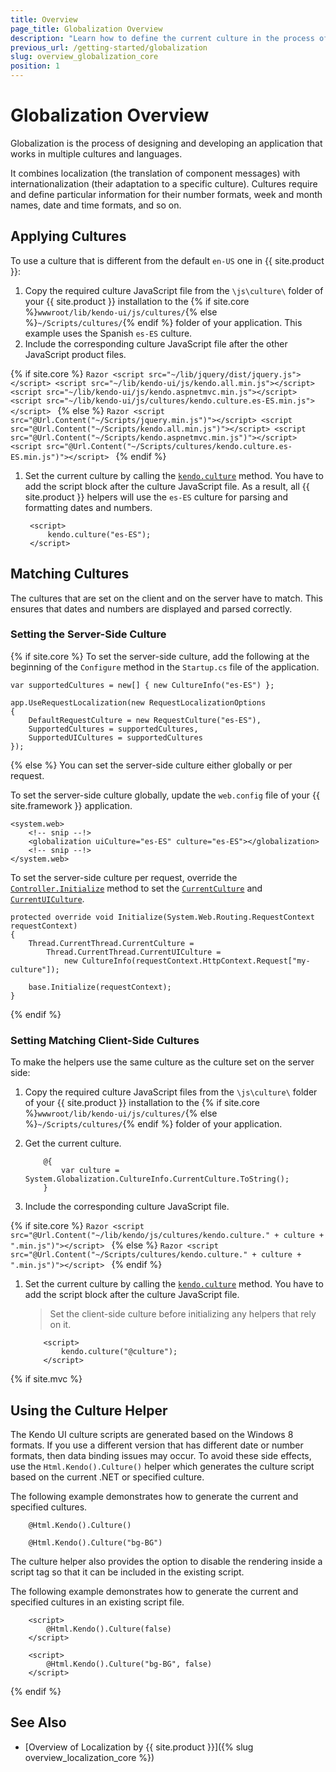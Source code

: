 ```yaml
---
title: Overview
page_title: Globalization Overview
description: "Learn how to define the current culture in the process of globalization when working with {{ site.product }}."
previous_url: /getting-started/globalization
slug: overview_globalization_core
position: 1
---
```


# Globalization Overview

Globalization is the process of designing and developing an application that works in multiple cultures and languages.

It combines localization (the translation of component messages) with internationalization (their adaptation to a specific culture). Cultures require and define particular information for their number formats, week and month names, date and time formats, and so on.

## Applying Cultures

To use a culture that is different from the default `en-US` one in {{ site.product }}:

1. Copy the required culture JavaScript file from the `\js\culture\` folder of your {{ site.product }} installation to the {% if site.core %}`wwwroot/lib/kendo-ui/js/cultures/`{% else %}`~/Scripts/cultures/`{% endif %} folder of your application. This example uses the Spanish `es-ES` culture.
1. Include the corresponding culture JavaScript file after the other JavaScript product files.

{% if site.core %}
    ```Razor
        <script src="~/lib/jquery/dist/jquery.js"></script>
        <script src="~/lib/kendo-ui/js/kendo.all.min.js"></script>
        <script src="~/lib/kendo-ui/js/kendo.aspnetmvc.min.js"></script>
        <script src="~/lib/kendo-ui/js/cultures/kendo.culture.es-ES.min.js"></script>
    ```
{% else %}
    ```Razor
        <script src="@Url.Content("~/Scripts/jquery.min.js")"></script>
        <script src="@Url.Content("~/Scripts/kendo.all.min.js")"></script>
        <script src="@Url.Content("~/Scripts/kendo.aspnetmvc.min.js")"></script>
        <script src="@Url.Content("~/Scripts/cultures/kendo.culture.es-ES.min.js")"></script>
    ```
{% endif %}

1. Set the current culture by calling the [`kendo.culture`](https://docs.telerik.com/kendo-ui/api/javascript/kendo/methods/culture) method. You have to add the script block after the culture JavaScript file. As a result, all {{ site.product }} helpers will use the `es-ES` culture for parsing and formatting dates and numbers.

        <script>
            kendo.culture("es-ES");
        </script>

## Matching Cultures

The cultures that are set on the client and on the server have to match. This ensures that dates and numbers are displayed and parsed correctly.

### Setting the Server-Side Culture

{% if site.core %}
To set the server-side culture, add the following at the beginning of the `Configure` method in the `Startup.cs` file of the application.

    var supportedCultures = new[] { new CultureInfo("es-ES") };

    app.UseRequestLocalization(new RequestLocalizationOptions
    {
        DefaultRequestCulture = new RequestCulture("es-ES"),
        SupportedCultures = supportedCultures,
        SupportedUICultures = supportedCultures
    });
{% else %}
You can set the server-side culture either globally or per request.

To set the server-side culture globally, update the `web.config` file of your {{ site.framework }} application.

    <system.web>
        <!-- snip --!>
        <globalization uiCulture="es-ES" culture="es-ES"></globalization>
        <!-- snip --!>
    </system.web>

<!-- -->
To set the server-side culture per request, override the [`Controller.Initialize`](https://msdn.microsoft.com/en-us/library/system.web.mvc.controller.initialize(v=vs.118).aspx) method to set the [`CurrentCulture`](https://msdn.microsoft.com/en-us/library/system.globalization.cultureinfo.currentculture.aspx) and [`CurrentUICulture`](https://msdn.microsoft.com/en-us/library/system.globalization.cultureinfo.currentuiculture.aspx).

    protected override void Initialize(System.Web.Routing.RequestContext requestContext)
    {
        Thread.CurrentThread.CurrentCulture =
            Thread.CurrentThread.CurrentUICulture =
                new CultureInfo(requestContext.HttpContext.Request["my-culture"]);

        base.Initialize(requestContext);
    }

{% endif %}

### Setting Matching Client-Side Cultures

To make the helpers use the same culture as the culture set on the server side:

1. Copy the required culture JavaScript files from the `\js\culture\` folder of your {{ site.product }} installation to the {% if site.core %}`wwwroot/lib/kendo-ui/js/cultures/`{% else %}`~/Scripts/cultures/`{% endif %} folder of your application.
1. Get the current culture.

    ```Razor
        @{
            var culture = System.Globalization.CultureInfo.CurrentCulture.ToString();
        }
    ```

1. Include the corresponding culture JavaScript file.

{% if site.core %}
    ```Razor
        <script src="@Url.Content("~/lib/kendo/js/cultures/kendo.culture." + culture + ".min.js")"></script>
    ```
{% else %}
    ```Razor
        <script src="@Url.Content("~/Scripts/cultures/kendo.culture." + culture + ".min.js")"></script>
    ```
{% endif %}

1. Set the current culture by calling the [`kendo.culture`](https://docs.telerik.com/kendo-ui/api/javascript/kendo/methods/culture) method. You have to add the script block after the culture JavaScript file.

    > Set the client-side culture before initializing any helpers that rely on it.

    ```Razor
        <script>
            kendo.culture("@culture");
        </script>
    ```

{% if site.mvc %}
## Using the Culture Helper

The Kendo UI culture scripts are generated based on the Windows 8 formats. If you use a different version that has different date or number formats, then data binding issues may occur. To avoid these side effects, use the `Html.Kendo().Culture()` helper which generates the culture script based on the current .NET or specified culture.

The following example demonstrates how to generate the current and specified cultures.

```Current
    @Html.Kendo().Culture()
```
```Specified
    @Html.Kendo().Culture("bg-BG")
```

The culture helper also provides the option to disable the rendering inside a script tag so that it can be included in the existing script.

The following example demonstrates how to generate the current and specified cultures in an existing script file.

```Current
    <script>
        @Html.Kendo().Culture(false)
    </script>
```
```Specified
    <script>
        @Html.Kendo().Culture("bg-BG", false)
    </script>
```
{% endif %}

## See Also

* [Overview of Localization by {{ site.product }}]({% slug overview_localization_core %})
